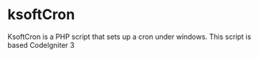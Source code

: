 # ksoftCron
KsoftCron is a PHP script that sets up a cron under windows. This script is based CodeIgniter 3
